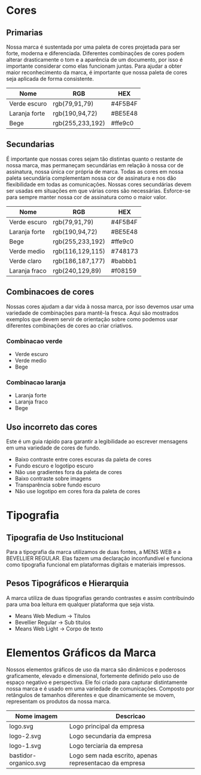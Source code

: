 
# Cores

## Primarias

Nossa marca é sustentada por uma paleta
de cores projetada para ser forte, moderna e
diferenciada. Diferentes combinações de cores
podem alterar drasticamente o tom e a aparência
de um documento, por isso é importante
considerar como elas funcionam juntas. Para
ajudar a obter maior reconhecimento da marca,
é importante que nossa paleta de cores seja
aplicada de forma consistente.

| Nome          | RGB              | HEX     |
|---------------|------------------|---------|
| Verde escuro  | rgb(79,91,79)    | #4F5B4F |
| Laranja forte | rgb(190,94,72)   | #BE5E48 |
| Bege          | rgb(255,233,192) | #ffe9c0 |

## Secundarias

É importante que nossas cores sejam tão
distintas quanto o restante de nossa marca, mas
permaneçam secundárias em relação à nossa
cor de assinatura, nossa única cor própria de
marca.
Todas as cores em nossa paleta secundária
complementam nossa cor de assinatura e nos
dão flexibilidade em todas as comunicações.
Nossas cores secundárias devem ser usadas em
situações em que várias cores são necessárias.
Esforce-se para sempre manter nossa cor de
assinatura como o maior valor.

| Nome          | RGB              | HEX     |
|---------------|------------------|---------|
| Verde escuro  | rgb(79,91,79)    | #4F5B4F |
| Laranja forte | rgb(190,94,72)   | #BE5E48 |
| Bege          | rgb(255,233,192) | #ffe9c0 |
| Verde medio   | rgb(116,129,115) | #748173 |
| Verde claro   | rgb(186,187,177) | #babbb1 |
| Laranja fraco | rgb(240,129,89)  | #f08159 |


## Combinacoes de cores

Nossas cores ajudam a dar vida à nossa marca,
por isso devemos usar uma variedade de
combinações para mantê-la fresca.
Aqui são mostrados exemplos que devem servir de
orientação sobre como podemos usar diferentes
combinações de cores ao criar criativos.

### Combinacao verde
- Verde escuro
- Verde medio
- Bege

### Combinacao laranja
- Laranja forte
- Laranja fraco
- Bege

## Uso incorreto das cores

Este é um guia rápido para garantir a legibilidade
ao escrever mensagens em uma variedade de
cores de fundo.

- Baixo contraste entre cores escuras da paleta de cores
- Fundo escuro e logotipo escuro
- Não use gradientes fora da paleta de cores
- Baixo contraste sobre imagens
- Transparência sobre fundo escuro
- Não use logotipo em cores fora da paleta de cores

# Tipografia

## Tipografia de Uso Institucional

Para a tipografia da marca utilizamos de duas
fontes, a MENS WEB e a BEVELLIER REGULAR.
Elas fazem uma declaração inconfundível
e funciona como tipografia funcional em
plataformas digitais e materiais impressos.

## Pesos Tipográficos e Hierarquia

A marca utiliza de duas tipografias gerando
contrastes e assim contribuindo para uma boa
leitura em qualquer plataforma que seja vista.

- Means Web Medium -> Títulos
- Bevellier Regular -> Sub titulos
- Means Web Light -> Corpo de texto

# Elementos Gráficos da Marca

Nossos elementos gráficos de uso da marca são
dinâmicos e poderosos graficamente, elevado
e dimensional, fortemente definido pelo uso de
espaço negativo e perspectiva. Ele foi criado para
capturar distintamente nossa marca e é usado
em uma variedade de comunicações.
Composto por retângulos de tamanhos diferentes
e que dinamicamente se movem, representam
os produtos da nossa marca.

| Nome imagem           | Descricao                                              |
|-----------------------|--------------------------------------------------------|
| logo.svg              | Logo principal da empresa                              |
| logo-2.svg            | Logo secundaria da empresa                             |
| logo-1.svg            | Logo terciaria da empresa                              |
| bastidor-organico.svg | Logo sem nada escrito, apenas representacao da empresa |
